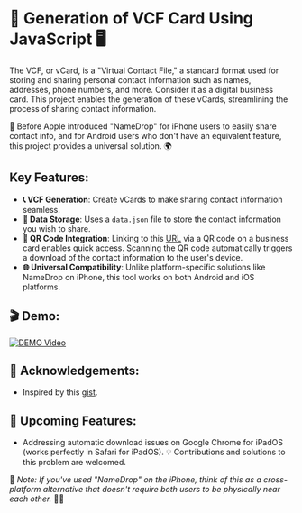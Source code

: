 # 📇 Generation of VCF Card Using JavaScript 🖥

The VCF, or vCard, is a "Virtual Contact File," a standard format used for storing and sharing personal contact information such as names, addresses, phone numbers, and more. Consider it as a digital business card. This project enables the generation of these vCards, streamlining the process of sharing contact information.

🍏 Before Apple introduced "NameDrop" for iPhone users to easily share contact info, and for Android users who don't have an equivalent feature, this project provides a universal solution. 🌍

## Key Features:
- **📞 VCF Generation**: Create vCards to make sharing contact information seamless.
- **📁 Data Storage**: Uses a `data.json` file to store the contact information you wish to share.
- **🔗 QR Code Integration**: Linking to this [URL](https://sunnypranay.github.io/vcard/) via a QR code on a business card enables quick access. Scanning the QR code automatically triggers a download of the contact information to the user's device.
- **🌐 Universal Compatibility**: Unlike platform-specific solutions like NameDrop on iPhone, this tool works on both Android and iOS platforms.

## 🎬 Demo:
[![DEMO Video](http://img.youtube.com/vi/DkkYjK8ZpmU/0.jpg)](http://www.youtube.com/watch?v=DkkYjK8ZpmU "Generation of VCF card using Java-Script.")

## 🙏 Acknowledgements:
 - Inspired by this [gist](https://gist.github.com/dun4n/9353031).

## 🚧 Upcoming Features:
- Addressing automatic download issues on Google Chrome for iPadOS (works perfectly in Safari for iPadOS). 💡 Contributions and solutions to this problem are welcomed.

📌 _Note: If you've used "NameDrop" on the iPhone, think of this as a cross-platform alternative that doesn't require both users to be physically near each other._ 📲🔄
